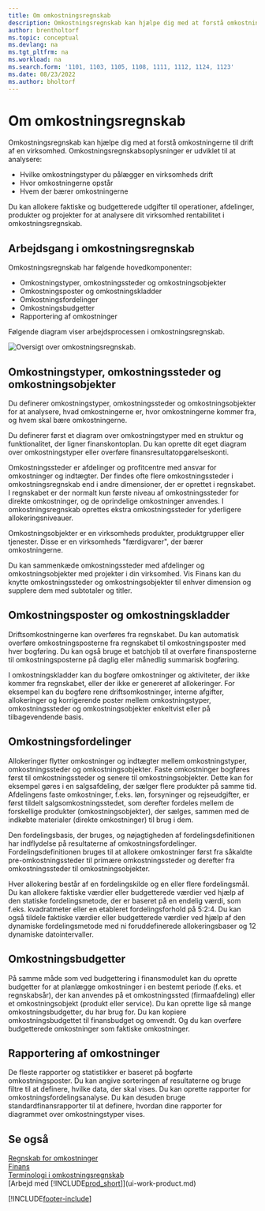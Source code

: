 ```yaml
---
title: Om omkostningsregnskab
description: Omkostningsregnskab kan hjælpe dig med at forstå omkostningerne til drift af en virksomhed. Omkostningsregnskabsoplysninger er udviklet til at analysere forskellige situationer.
author: brentholtorf
ms.topic: conceptual
ms.devlang: na
ms.tgt_pltfrm: na
ms.workload: na
ms.search.form: '1101, 1103, 1105, 1108, 1111, 1112, 1124, 1123'
ms.date: 08/23/2022
ms.author: bholtorf
---
```

# <a name="about-cost-accounting"></a>Om omkostningsregnskab

Omkostningsregnskab kan hjælpe dig med at forstå omkostningerne til drift af en virksomhed. Omkostningsregnskabsoplysninger er udviklet til at analysere:  

- Hvilke omkostningstyper du pålægger en virksomheds drift  
- Hvor omkostningerne opstår
- Hvem der bærer omkostningerne  

Du kan allokere faktiske og budgetterede udgifter til operationer, afdelinger, produkter og projekter for at analysere dit virksomhed rentabilitet i omkostningsregnskab.  

## <a name="workflow-in-cost-accounting"></a>Arbejdsgang i omkostningsregnskab

Omkostningsregnskab har følgende hovedkomponenter:  

- Omkostningstyper, omkostningssteder og omkostningsobjekter  
- Omkostningsposter og omkostningskladder  
- Omkostningsfordelinger  
- Omkostningsbudgetter
- Rapportering af omkostninger  

Følgende diagram viser arbejdsprocessen i omkostningsregnskab.  

![Oversigt over omkostningsregnskab.](media/costaccountingoverview.png "OversigtOverOmkostningsregnskab")  

## <a name="cost-types-cost-centers-and-cost-objects"></a>Omkostningstyper, omkostningssteder og omkostningsobjekter

Du definerer omkostningstyper, omkostningssteder og omkostningsobjekter for at analysere, hvad omkostningerne er, hvor omkostningerne kommer fra, og hvem skal bære omkostningerne.  

Du definerer først et diagram over omkostningstyper med en struktur og funktionalitet, der ligner finanskontoplan. Du kan oprette dit eget diagram over omkostningstyper eller overføre finansresultatopgørelseskonti.  

Omkostningssteder er afdelinger og profitcentre med ansvar for omkostninger og indtægter. Der findes ofte flere omkostningssteder i omkostningsregnskab end i andre dimensioner, der er oprettet i regnskabet. I regnskabet er der normalt kun første niveau af omkostningssteder for direkte omkostninger, og de oprindelige omkostninger anvendes. I omkostningsregnskab oprettes ekstra omkostningssteder for yderligere allokeringsniveauer.  

Omkostningsobjekter er en virksomheds produkter, produktgrupper eller tjenester. Disse er en virksomheds "færdigvarer", der bærer omkostningerne.  

Du kan sammenkæde omkostningssteder med afdelinger og omkostningsobjekter med projekter i din virksomhed. Vis Finans kan du knytte omkostningssteder og omkostningsobjekter til enhver dimension og supplere dem med subtotaler og titler.  

## <a name="cost-entries-and-cost-journals"></a>Omkostningsposter og omkostningskladder

Driftsomkostningerne kan overføres fra regnskabet. Du kan automatisk overføre omkostningsposterne fra regnskabet til omkostningsposter med hver bogføring. Du kan også bruge et batchjob til at overføre finansposterne til omkostningsposterne på daglig eller månedlig summarisk bogføring.  

I omkostningskladder kan du bogføre omkostninger og aktiviteter, der ikke kommer fra regnskabet, eller der ikke er genereret af allokeringer. For eksempel kan du bogføre rene driftsomkostninger, interne afgifter, allokeringer og korrigerende poster mellem omkostningstyper, omkostningssteder og omkostningsobjekter enkeltvist eller på tilbagevendende basis.  

## <a name="cost-allocations"></a>Omkostningsfordelinger

Allokeringer flytter omkostninger og indtægter mellem omkostningstyper, omkostningssteder og omkostningsobjekter. Faste omkostninger bogføres først til omkostningssteder og senere til omkostningsobjekter. Dette kan for eksempel gøres i en salgsafdeling, der sælger flere produkter på samme tid. Afdelingens faste omkostninger, f.eks. løn, forsyninger og rejseudgifter, er først tildelt salgsomkostningsstedet, som derefter fordeles mellem de forskellige produkter (omkostningsobjekter), der sælges, sammen med de indkøbte materialer (direkte omkostninger) til brug i dem.

Den fordelingsbasis, der bruges, og nøjagtigheden af fordelingsdefinitionen har indflydelse på resultaterne af omkostningsfordelinger. Fordelingsdefinitionen bruges til at allokere omkostninger først fra såkaldte pre-omkostningssteder til primære omkostningssteder og derefter fra omkostningssteder til omkostningsobjekter.  

Hver allokering består af en fordelingskilde og en eller flere fordelingsmål. Du kan allokere faktiske værdier eller budgetterede værdier ved hjælp af den statiske fordelingsmetode, der er baseret på en endelig værdi, som f.eks. kvadratmeter eller en etableret fordelingsforhold på 5:2:4. Du kan også tildele faktiske værdier eller budgetterede værdier ved hjælp af den dynamiske fordelingsmetode med ni foruddefinerede allokeringsbaser og 12 dynamiske datointervaller.  

## <a name="cost-budgets"></a>Omkostningsbudgetter

På samme måde som ved budgettering i finansmodulet kan du oprette budgetter for at planlægge omkostninger i en bestemt periode (f.eks. et regnskabsår), der kan anvendes på et omkostningssted (firmaafdeling) eller et omkostningsobjekt (produkt eller service). Du kan oprette lige så mange omkostningsbudgetter, du har brug for. Du kan kopiere omkostningsbudgettet til finansbudget og omvendt. Og du kan overføre budgetterede omkostninger som faktiske omkostninger.

## <a name="cost-reporting"></a>Rapportering af omkostninger

De fleste rapporter og statistikker er baseret på bogførte omkostningsposter. Du kan angive sorteringen af resultaterne og bruge filtre til at definere, hvilke data, der skal vises. Du kan oprette rapporter for omkostningsfordelingsanalyse. Du kan desuden bruge standardfinansrapporter til at definere, hvordan dine rapporter for diagrammet over omkostningstyper vises.  

## <a name="see-also"></a>Se også

[Regnskab for omkostninger](finance-manage-cost-accounting.md)  
[Finans](finance.md)  
[Terminologi i omkostningsregnskab](finance-terminology-in-cost-accounting.md)  
[Arbejd med [!INCLUDE[prod_short](includes/prod_short.md)]](ui-work-product.md)

[!INCLUDE[footer-include](includes/footer-banner.md)]
